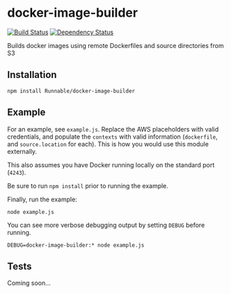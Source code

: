 # docker-image-builder

[![Build Status](https://travis-ci.org/Runnable/docker-image-builder.svg)](https://travis-ci.org/Runnable/docker-image-builder) [![Dependency Status](https://david-dm.org/Runnable/docker-image-builder.svg)](https://david-dm.org/Runnable/docker-image-builder)

Builds docker images using remote Dockerfiles and source directories from S3

## Installation

    npm install Runnable/docker-image-builder

## Example

For an example, see `example.js`. Replace the AWS placeholders with valid credentials, and populate the `contexts` with valid information (`dockerfile`, and `source.location` for each). This is how you would use this module externally.

This also assumes you have Docker running locally on the standard port (`4243`).

Be sure to run `npm install` prior to running the example.

Finally, run the example:

    node example.js

You can see more verbose debugging output by setting `DEBUG` before running.

    DEBUG=docker-image-builder:* node example.js

## Tests

Coming soon...
